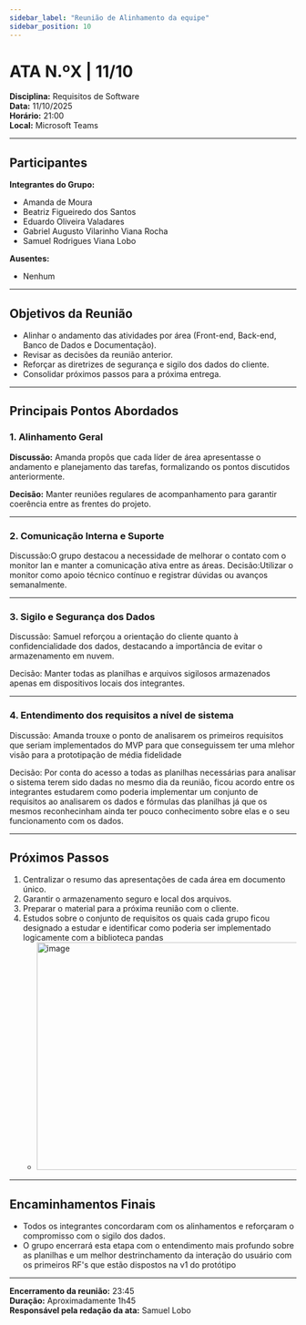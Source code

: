 ```yaml
---
sidebar_label: "Reunião de Alinhamento da equipe"
sidebar_position: 10
---
```


# ATA N.ºX | 11/10

**Disciplina:** Requisitos de Software  
**Data:** 11/10/2025  
**Horário:** 21:00  
**Local:** Microsoft Teams

---

## Participantes

**Integrantes do Grupo:**
- Amanda de Moura  
- Beatriz Figueiredo dos Santos  
- Eduardo Oliveira Valadares  
- Gabriel Augusto Vilarinho Viana Rocha  
- Samuel Rodrigues Viana Lobo  



**Ausentes:**  
- Nenhum

---

## Objetivos da Reunião
- Alinhar o andamento das atividades por área (Front-end, Back-end, Banco de Dados e Documentação).
- Revisar as decisões da reunião anterior.
- Reforçar as diretrizes de segurança e sigilo dos dados do cliente.
- Consolidar próximos passos para a próxima entrega.

---

## Principais Pontos Abordados

### 1. Alinhamento Geral
**Discussão:** Amanda propôs que cada líder de área apresentasse o andamento e planejamento das tarefas, formalizando os pontos discutidos anteriormente.

**Decisão:** Manter reuniões regulares de acompanhamento para garantir coerência entre as frentes do projeto.  

---
### 2. Comunicação Interna e Suporte
Discussão:O grupo destacou a necessidade de melhorar o contato com o monitor Ian e manter a comunicação ativa entre as áreas.
Decisão:Utilizar o monitor como apoio técnico contínuo e registrar dúvidas ou avanços semanalmente.

---

### 3. Sigilo e Segurança dos Dados  

Discussão: Samuel reforçou a orientação do cliente quanto à confidencialidade dos dados, destacando a importância de evitar o armazenamento em nuvem.  

Decisão: Manter todas as planilhas e arquivos sigilosos armazenados apenas em dispositivos locais dos integrantes.  

---  

### 4. Entendimento dos requisitos a nível de sistema  

Discussão: Amanda trouxe o ponto de analisarem os primeiros requisitos que seriam implementados do MVP para que conseguissem ter uma mlehor visão para a prototipação de média fidelidade  

Decisão: Por conta do acesso a todas as planilhas necessárias para analisar o sistema terem sido dadas no mesmo dia da reunião, ficou acordo entre os integrantes estudarem como poderia implementar um conjunto de requisitos ao analisarem os dados e fórmulas das planilhas já que os mesmos reconhecinham ainda ter pouco conhecimento sobre elas e o seu funcionamento com os dados.  

---

## Próximos Passos
1. Centralizar o resumo das apresentações de cada área em documento único.
2. Garantir o armazenamento seguro e local dos arquivos.
3. Preparar o material para a próxima reunião com o cliente.
4. Estudos sobre o conjunto de requisitos os quais cada grupo ficou designado a estudar e identificar como poderia ser implementado logicamente com a biblioteca pandas
   - <img width="700" height="400" alt="image" src="https://github.com/user-attachments/assets/5ef9c6e4-c060-4b1b-8db4-a61eef5068ed" />
---

## Encaminhamentos Finais
- Todos os integrantes concordaram com os alinhamentos e reforçaram o compromisso com o sigilo dos dados.
- O grupo encerrará esta etapa com o entendimento mais profundo sobre as planilhas e um melhor destrinchamento da interação do usuário com os primeiros RF's que estão dispostos na v1 do protótipo

---

**Encerramento da reunião:** 23:45  
**Duração:** Aproximadamente 1h45  
**Responsável pela redação da ata:** Samuel Lobo
